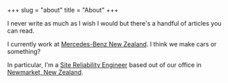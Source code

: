 +++
slug = "about"
title = "About"
+++

I never write as much as I wish I would but there's a handful of articles you can read.

I currently work at [Mercedes-Benz New Zealand](https://www.mercedes-benz.co.nz/). I think we make cars or something?

In particular, I'm a [Site Reliability Engineer](https://en.wikipedia.org/wiki/Site_Reliability_Engineering) based out of our office in [Newmarket, New Zealand](https://en.wikipedia.org/wiki/Newmarket,_New_Zealand).
